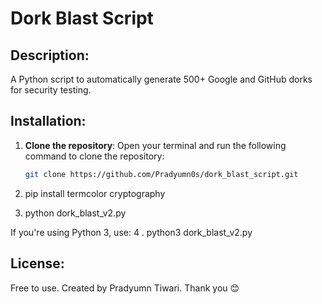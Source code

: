 # Dork Blast Script

## Description:
A Python script to automatically generate 500+ Google and GitHub dorks for security testing.

## Installation:

1. **Clone the repository**:
   Open your terminal and run the following command to clone the repository:
   ```bash
   git clone https://github.com/Pradyumn0s/dork_blast_script.git
   
2. pip install termcolor cryptography

3. python dork_blast_v2.py

If you're using Python 3, use:
4 . python3 dork_blast_v2.py
## License:
Free to use. Created by Pradyumn Tiwari.
Thank you 😊 
